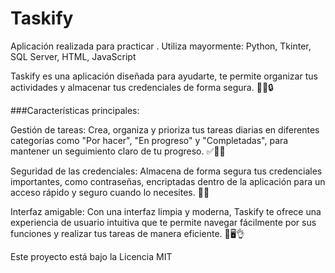 # Taskify
Aplicación realizada para practicar . Utiliza mayormente: Python, Tkinter, SQL Server, HTML, JavaScript


Taskify es una aplicación diseñada para ayudarte, te permite organizar tus actividades y almacenar tus credenciales de forma segura. 📱💼🔒

###Características principales:

Gestión de tareas: Crea, organiza y prioriza tus tareas diarias en diferentes categorías como "Por hacer", "En progreso" y "Completadas", para mantener un seguimiento claro de tu progreso. ✅📝🔄

Seguridad de las credenciales: Almacena de forma segura tus credenciales importantes, como contraseñas, encriptadas dentro de la aplicación para un acceso rápido y seguro cuando lo necesites. 🔐🔑

Interfaz amigable: Con una interfaz limpia y moderna, Taskify te ofrece una experiencia de usuario intuitiva que te permite navegar fácilmente por sus funciones y realizar tus tareas de manera eficiente. 🎨🖥️👌

Este proyecto está bajo la Licencia MIT
